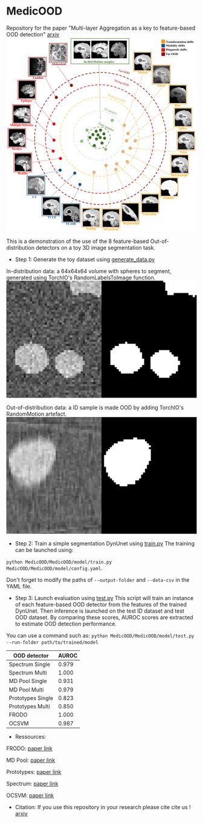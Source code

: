 # MedicOOD
Repository for the paper "Multi-layer Aggregation as a key to feature-based OOD detection" [arxiv](https://arxiv.org/pdf/2307.15647.pdf) 
![illustration](https://github.com/benolmbrt/MedicOOD/blob/master/wheel_of_ood.jpg)

This is a demonstration of the use of the 8 feature-based Out-of-distribution detectors on a toy 3D image segmentation task. 

- Step 1: Generate the toy dataset using [generate_data.py](https://github.com/benolmbert/MedicOOD/blob/master/MedicOOD/generate_data/generate_data.py)

In-distribution data: a 64x64x64 volume with spheres to segment, generated using TorchIO's RandomLabelsToImage function.
![ID](https://github.com/benolmbrt/MedicOOD/blob/master/id_data.png)

Out-of-distribution data: a ID sample is made OOD by adding TorchIO's RandomMotion artefact.
![OOD](https://github.com/benolmbrt/MedicOOD/blob/master/ood_data.png)

- Step 2: Train a simple segmentation DynUnet using [train.py](https://github.com/benolmbert/MedicOOD/blob/master/MedicOOD/model/train.py)
The training can be launched using:

 ```python MedicOOD/MedicOOD/model/train.py MedicOOD/MedicOOD/model/config.yaml```. 
 
 Don't forget to modify the paths of ```--output-folder``` and ```--data-csv``` in the YAML file.

- Step 3: Launch evaluation using [test.py](https://github.com/benolmbert/MedicOOD/blob/master/MedicOOD/model/test.py)
This script will train an instance of each feature-based OOD detector from the features of the trained DynUnet.
Then inference is launched on the test ID dataset and test OOD dataset. By comparing these scores, AUROC scores are extracted to estimate OOD detection performance.

You can use a command such as:  ```python MedicOOD/MedicOOD/model/test.py --run-folder path/to/trained/model```

| OOD detector  | AUROC |
| ------------- | ------------- |
| Spectrum Single  | 0.979  |
| Spectrum Multi  | 1.000  |
| MD Pool Single  | 0.931  |
| MD Pool Multi  | 0.979  |
| Prototypes Single  | 0.823 |
| Prototypes Multi  | 0.850 |
| FRODO  | 1.000 |
| OCSVM  | 0.987  |


- Ressources:
  
FRODO: [paper link](https://ieeexplore.ieee.org/abstract/document/9947059/)

MD Pool: [paper link](https://www.ncbi.nlm.nih.gov/pmc/articles/PMC9400372/)

Prototypes: [paper link](https://www.sciencedirect.com/science/article/abs/pii/S0950705122003410)

Spectrum: [paper link](https://arxiv.org/abs/2004.06569)

OCSVM: [paper link](https://link.springer.com/chapter/10.1007/978-3-031-05936-0_41)

- Citation:
If you use this repository in your research please cite cite us ! [arxiv](https://arxiv.org/pdf/2307.15647.pdf) 



 

